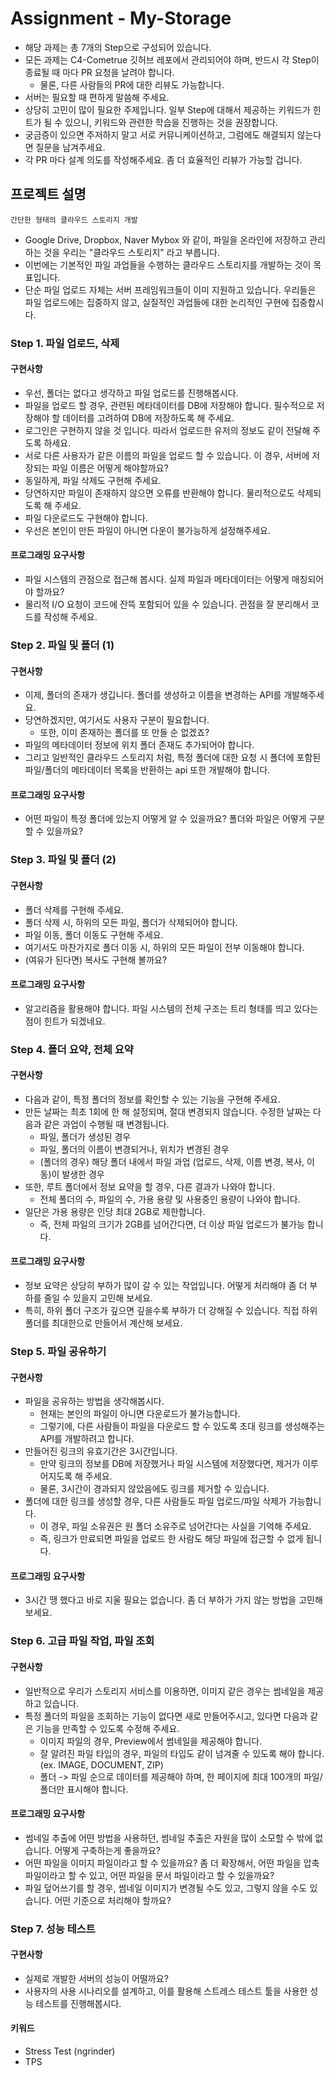 # Assignment - My-Storage

- 해당 과제는 총 7개의 Step으로 구성되어 있습니다.
- 모든 과제는 C4-Cometrue 깃허브 레포에서 관리되어야 하며, 반드시 각 Step이 종료될 때 마다 PR 요청을 날려야 합니다.
    - 물론, 다른 사람들의 PR에 대한 리뷰도 가능합니다.
- 서버는 필요할 때 편하게 말씀해 주세요.
- 상당히 고민이 많이 필요한 주제입니다. 일부 Step에 대해서 제공하는 키워드가 힌트가 될 수 있으니, 키워드와 관련한 학습을 진행하는 것을 권장합니다.
- 궁금증이 있으면 주저하지 말고 서로 커뮤니케이션하고, 그럼에도 해결되지 않는다면 질문을 남겨주세요.
- 각 PR 마다 설계 의도를 작성해주세요. 좀 더 효율적인 리뷰가 가능할 겁니다.

## 프로젝트 설명
`간단한 형태의 클라우드 스토리지 개발`

- Google Drive, Dropbox, Naver Mybox 와 같이, 파일을 온라인에 저장하고 관리하는 것을 우리는 "클라우드 스토리지" 라고 부릅니다.
- 이번에는 기본적인 파일 과업들을 수행하는 클라우드 스토리지를 개발하는 것이 목표입니다.
- 단순 파일 업로드 자체는 서버 프레임워크들이 이미 지원하고 있습니다. 우리들은 파일 업로드에는 집중하지 않고, 실질적인 과업들에 대한 논리적인 구현에 집중합시다.

### Step 1. 파일 업로드, 삭제
#### 구현사항
- 우선, 폴더는 없다고 생각하고 파일 업로드를 진행해봅시다.
- 파일을 업로드 할 경우, 관련된 메타데이터를 DB에 저장해야 합니다. 필수적으로 저장해야 할 데이터를 고려하여 DB에 저장하도록 해 주세요.
- 로그인은 구현하지 않을 것 입니다. 따라서 업로드한 유저의 정보도 같이 전달해 주도록 하세요.
- 서로 다른 사용자가 같은 이름의 파일을 업로드 할 수 있습니다. 이 경우, 서버에 저장되는 파일 이름은 어떻게 해야할까요?
- 동일하게, 파일 삭제도 구현해 주세요.
- 당연하지만 파일이 존재하지 않으면 오류를 반환해야 합니다. 물리적으로도 삭제되도록 해 주세요.
- 파일 다운로드도 구현해야 합니다.
- 우선은 본인이 만든 파일이 아니면 다운이 불가능하게 설정해주세요.
#### 프로그래밍 요구사항
- 파일 시스템의 관점으로 접근해 봅시다. 실제 파일과 메타데이터는 어떻게 매칭되어야 할까요?
- 물리적 I/O 요청이 코드에 잔뜩 포함되어 있을 수 있습니다. 관점을 잘 분리해서 코드를 작성해 주세요.

### Step 2. 파일 및 폴더 (1)
#### 구현사항
- 이제, 폴더의 존재가 생깁니다. 폴더를 생성하고 이름을 변경하는 API를 개발해주세요.
- 당연하겠지만, 여기서도 사용자 구분이 필요합니다.
    - 또한, 이미 존재하는 폴더를 또 만들 순 없겠죠?
- 파일의 메타데이터 정보에 위치 폴더 존재도 추가되어야 합니다.
- 그리고 일반적인 클라우드 스토리지 처럼, 특정 폴더에 대한 요청 시 폴더에 포함된 파일/폴더의 메타데이터 목록을 반환하는 api 또한 개발해야 합니다.
#### 프로그래밍 요구사항
- 어떤 파일이 특정 폴더에 있는지 어떻게 알 수 있을까요? 폴더와 파일은 어떻게 구분할 수 있을까요?

### Step 3. 파일 및 폴더 (2)
#### 구현사항
- 폴더 삭제를 구현해 주세요.
- 폴더 삭제 시, 하위의 모든 파일, 폴더가 삭제되어야 합니다.
- 파일 이동, 폴더 이동도 구현해 주세요.
- 여기서도 마찬가지로 폴더 이동 시, 하위의 모든 파일이 전부 이동해야 합니다.
- (여유가 된다면) 복사도 구현해 볼까요?
#### 프로그래밍 요구사항
- 알고리즘을 활용해야 합니다. 파일 시스템의 전체 구조는 트리 형태를 띄고 있다는 점이 힌트가 되겠네요.

### Step 4. 폴더 요약, 전체 요약
#### 구현사항
- 다음과 같이, 특정 폴더의 정보를 확인할 수 있는 기능을 구현해 주세요.
- 만든 날짜는 최초 1회에 한 해 설정되며, 절대 변경되지 않습니다. 수정한 날짜는 다음과 같은 과업이 수행될 때 변경됩니다.
    - 파일, 폴더가 생성된 경우
    - 파일, 폴더의 이름이 변경되거나, 위치가 변경된 경우
    - (폴더의 경우) 해당 폴더 내에서 파일 과업 (업로드, 삭제, 이름 변경, 복사, 이동)이 발생한 경우
- 또한, 루트 폴더에서 정보 요약을 할 경우, 다른 결과가 나와야 합니다.
    - 전체 폴더의 수, 파일의 수, 가용 용량 및 사용중인 용량이 나와야 합니다.
- 일단은 가용 용량은 인당 최대 2GB로 제한합니다.
    - 즉, 전체 파일의 크기가 2GB를 넘어간다면, 더 이상 파일 업로드가 불가능 합니다.
#### 프로그래밍 요구사항
- 정보 요약은 상당히 부하가 많이 갈 수 있는 작업입니다. 어떻게 처리해야 좀 더 부하를 줄일 수 있을지 고민해 보세요.
- 특히, 하위 폴더 구조가 깊으면 깊을수록 부하가 더 강해질 수 있습니다. 직접 하위 폴더를 최대한으로 만들어서 계산해 보세요.

### Step 5. 파일 공유하기
#### 구현사항
- 파일을 공유하는 방법을 생각해봅시다.
    - 현재는 본인의 파일이 아니면 다운로드가 불가능합니다.
    - 그렇기에, 다른 사람들이 파일을 다운로드 할 수 있도록 초대 링크를 생성해주는 API를 개발하려고 합니다.
- 만들어진 링크의 유효기간은 3시간입니다.
    - 만약 링크의 정보를 DB에 저장했거나 파일 시스템에 저장했다면, 제거가 이루어지도록 해 주세요.
    - 물론, 3시간이 경과되지 않았음에도 링크를 제거할 수 있습니다.
- 폴더에 대한 링크를 생성할 경우, 다른 사람들도 파일 업로드/파일 삭제가 가능합니다.
    - 이 경우, 파일 소유권은 원 폴더 소유주로 넘어간다는 사실을 기억해 주세요.
    - 즉, 링크가 만료되면 파일을 업로드 한 사람도 해당 파일에 접근할 수 없게 됩니다.
#### 프로그래밍 요구사항
- 3시간 땡 했다고 바로 지울 필요는 없습니다. 좀 더 부하가 가지 않는 방법을 고민해 보세요.

### Step 6. 고급 파일 작업, 파일 조회
#### 구현사항
- 일반적으로 우리가 스토리지 서비스를 이용하면, 이미지 같은 경우는 썸네일을 제공하고 있습니다.
- 특정 폴더의 파일을 조회하는 기능이 없다면 새로 만들어주시고, 있다면 다음과 같은 기능을 만족할 수 있도록 수정해 주세요.
    - 이미지 파일의 경우, Preview에서 썸네일을 제공해야 합니다.
    - 잘 알려진 파일 타입의 경우, 파일의 타입도 같이 넘겨줄 수 있도록 해야 합니다. (ex. IMAGE, DOCUMENT, ZIP)
    - 폴더 -> 파일 순으로 데이터를 제공해야 하며, 한 페이지에 최대 100개의 파일/폴더만 표시해야 합니다.
#### 프로그래밍 요구사항
- 썸네일 추출에 어떤 방법을 사용하던, 썸네일 추출은 자원을 많이 소모할 수 밖에 없습니다. 어떻게 구축하는게 좋을까요?
- 어떤 파일을 이미지 파일이라고 할 수 있을까요? 좀 더 확장해서, 어떤 파일을 압축 파일이라고 할 수 있고, 어떤 파일을 문서 파일이라고 할 수 있을까요?
- 파일 덮어쓰기를 할 경우, 썸네일 이미지가 변경될 수도 있고, 그렇지 않을 수도 있습니다. 어떤 기준으로 처리해야 할까요?

### Step 7. 성능 테스트
#### 구현사항
- 실제로 개발한 서버의 성능이 어떨까요?
- 사용자의 사용 시나리오를 설계하고, 이를 활용해 스트레스 테스트 툴을 사용한 성능 테스트를 진행해봅시다.
#### 키워드
- Stress Test (ngrinder)
- TPS